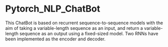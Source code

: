 # Pytorch_NLP_ChatBot

This ChatBot is based on recurrent sequence-to-sequence models with the aim of taking a variable-length sequence as an input, and return a variable-length sequence as an output using a fixed-sized model. Two RNNs have been implemented as the encoder and decoder.
